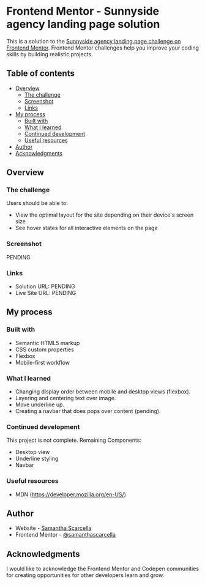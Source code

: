 # Frontend Mentor - Sunnyside agency landing page solution

This is a solution to the [Sunnyside agency landing page challenge on Frontend Mentor](https://www.frontendmentor.io/challenges/sunnyside-agency-landing-page-7yVs3B6ef). Frontend Mentor challenges help you improve your coding skills by building realistic projects.

## Table of contents

- [Overview](#overview)
  - [The challenge](#the-challenge)
  - [Screenshot](#screenshot)
  - [Links](#links)
- [My process](#my-process)
  - [Built with](#built-with)
  - [What I learned](#what-i-learned)
  - [Continued development](#continued-development)
  - [Useful resources](#useful-resources)
- [Author](#author)
- [Acknowledgments](#acknowledgments)

## Overview

### The challenge

Users should be able to:

- View the optimal layout for the site depending on their device's screen size
- See hover states for all interactive elements on the page

### Screenshot

PENDING

### Links

- Solution URL: PENDING
- Live Site URL: PENDING

## My process

### Built with

- Semantic HTML5 markup
- CSS custom properties
- Flexbox
- Mobile-first workflow

### What I learned

- Changing display order between mobile and desktop views (flexbox).
- Layering and centering text over image. 
- Move underline up. 
- Creating a navbar that does pops over content (pending). 

### Continued development

This project is not complete. Remaining Components: 
- Desktop view 
- Underline styling
- Navbar 

### Useful resources

- MDN (https://developer.mozilla.org/en-US/)

## Author

- Website - [Samantha Scarcella](https://github.com/samanthascarcella)
- Frontend Mentor - [@samanthascarcella](https://www.frontendmentor.io/profile/samanthascarcella)

## Acknowledgments

I would like to acknowledge the Frontend Mentor and Codepen communities for creating opportunities for other developers learn and grow. 

